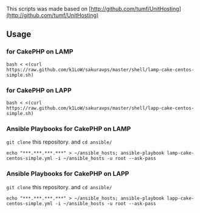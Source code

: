 This scripts was made based on [http://github.com/tumf/UnitHosting](http://github.com/tumf/UnitHosting)

## Usage

### for CakePHP on LAMP

    bash < <(curl https://raw.github.com/k1LoW/sakuravps/master/shell/lamp-cake-centos-simple.sh)

### for CakePHP on LAPP

    bash < <(curl https://raw.github.com/k1LoW/sakuravps/master/shell/lapp-cake-centos-simple.sh)

### Ansible Playbooks for CakePHP on LAMP

``git clone`` this repository. and ``cd ansible/``

    echo "***.***.***.***" > ~/ansible_hosts; ansible-playbook lamp-cake-centos-simple.yml -i ~/ansible_hosts -u root --ask-pass

### Ansible Playbooks for CakePHP on LAPP

``git clone`` this repository. and ``cd ansible/``

    echo "***.***.***.***" > ~/ansible_hosts; ansible-playbook lapp-cake-centos-simple.yml -i ~/ansible_hosts -u root --ask-pass
